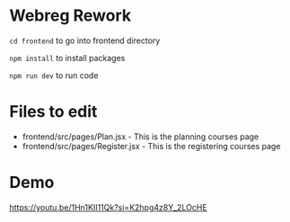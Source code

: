 # Webreg Rework
`cd frontend` to go into frontend directory

`npm install` to install packages
 
`npm run dev` to run code

# Files to edit
- frontend/src/pages/Plan.jsx - This is the planning courses page
- frontend/src/pages/Register.jsx - This is the registering courses page

# Demo
https://youtu.be/1Hn1KII11Qk?si=K2hpg4z8Y_2LOcHE 